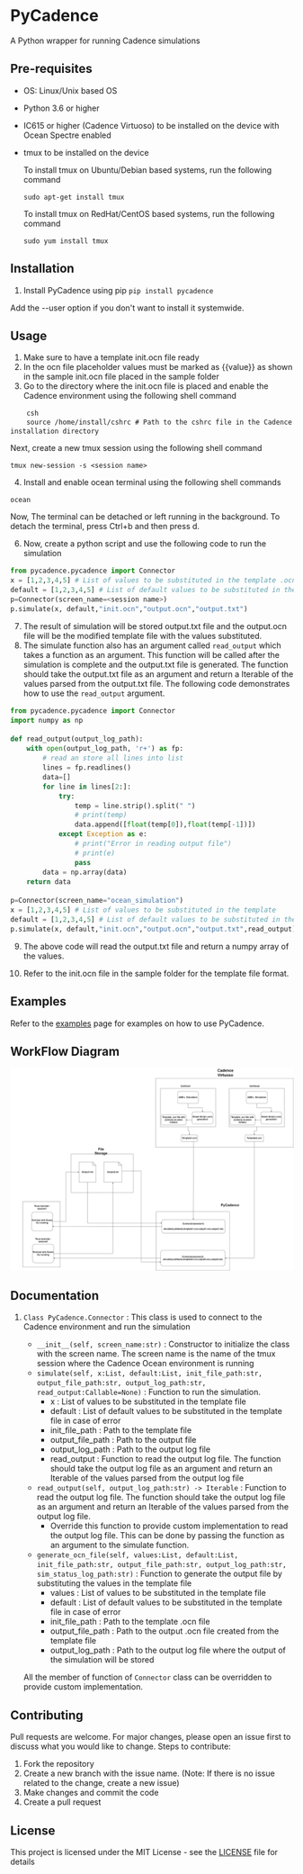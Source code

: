 # PyCadence
 A Python wrapper for running Cadence simulations

## Pre-requisites
- OS: Linux/Unix based OS
- Python 3.6 or higher
- IC615 or higher (Cadence Virtuoso) to be installed on the device with Ocean Spectre enabled
- tmux to be installed on the device
  
    To install tmux on Ubuntu/Debian based systems, run the following command
    ```shell
    sudo apt-get install tmux
    ```
    
    To install tmux on RedHat/CentOS based systems, run the following command
    ```shell
    sudo yum install tmux
    ```

## Installation
1. Install PyCadence using pip
```pip install pycadence```

Add the --user option if you don't want to install it systemwide.



## Usage
1. Make sure to have a template init.ocn file ready
2. In the ocn file placeholder values must be marked as {{value}} as shown in the sample init.ocn file placed in the sample folder
3. Go to the directory where the init.ocn file is placed and enable the Cadence environment using the following shell command
```shell
    csh
    source /home/install/cshrc # Path to the cshrc file in the Cadence installation directory
```
Next, create a new tmux session using the following shell command

```shell
tmux new-session -s <session name>
```
4. Install and enable ocean terminal using the following shell commands
```shell
ocean
```
Now, The terminal can be detached or left running in the background. To detach the terminal, press Ctrl+b and then press d.

6. Now, create a python script and use the following code to run the simulation

```python
from pycadence.pycadence import Connector
x = [1,2,3,4,5] # List of values to be substituted in the template .ocn file
default = [1,2,3,4,5] # List of default values to be substituted in the template in case no value is provided
p=Connector(screen_name=<session name>)
p.simulate(x, default,"init.ocn","output.ocn","output.txt")
```
7. The result of simulation will be stored output.txt file and the output.ocn file will be the modified template file with the values substituted.
8. The simulate function also has an argument called `read_output` which takes a function as an argument. This function will be called after the simulation is complete and the output.txt file is generated. The function should take the output.txt file as an argument and return a Iterable of the values parsed from the output.txt file. The following code demonstrates how to use the `read_output` argument.

```python
from pycadence.pycadence import Connector
import numpy as np

def read_output(output_log_path):
    with open(output_log_path, 'r+') as fp:
        # read an store all lines into list
        lines = fp.readlines()
        data=[]
        for line in lines[2:]:
            try:
                temp = line.strip().split(" ")
                # print(temp)
                data.append([float(temp[0]),float(temp[-1])])
            except Exception as e:
                # print("Error in reading output file")
                # print(e)
                pass
        data = np.array(data)
    return data

p=Connector(screen_name="ocean_simulation")
x = [1,2,3,4,5] # List of values to be substituted in the template
default = [1,2,3,4,5] # List of default values to be substituted in the template in case of error
p.simulate(x, default,"init.ocn","output.ocn","output.txt",read_output)
```
9. The above code will read the output.txt file and return a numpy array of the values.

10. Refer to the init.ocn file in the sample folder for the template file format.


## Examples
 Refer to the [examples](https://joetho786.github.io/PyCadence/examples.html) page for examples on how to use PyCadence.

## WorkFlow Diagram
![Workflow Diagram](./docs/source/images/Workflow.png)

## Documentation
1. `Class PyCadence.Connector` : This class is used to connect to the Cadence environment and run the simulation
    - `__init__(self, screen_name:str)` : Constructor to initialize the class with the screen name. The screen name is the name of the tmux session where the Cadence Ocean environment is running
    - `simulate(self, x:List, default:List, init_file_path:str, output_file_path:str, output_log_path:str, read_output:Callable=None)` : Function to run the simulation.
        - x : List of values to be substituted in the template file
        - default : List of default values to be substituted in the template file in case of error
        - init_file_path : Path to the template file
        - output_file_path : Path to the output file
        - output_log_path : Path to the output log file
        - read_output : Function to read the output log file. The function should take the output log file as an argument and return an Iterable of the values parsed from the output log file
    - `read_output(self, output_log_path:str) -> Iterable` : Function to read the output log file. The function should take the output log file as an argument and return an Iterable of the values parsed from the output log file.
        - Override this function to provide custom implementation to read the output log file. This can be done by passing the function as an argument to the simulate function.
    - `generate_ocn_file(self, values:List, default:List, init_file_path:str, output_file_path:str, output_log_path:str, sim_status_log_path:str)` : Function to generate the output file by substituting the values in the template file
        - values : List of values to be substituted in the template file
        - default : List of default values to be substituted in the template file in case of error
        - init_file_path : Path to the template .ocn file
        - output_file_path : Path to the output .ocn file created from the template file
        - output_log_path : Path to the output log file where the output of the simulation will be stored

    All the member of function of `Connector` class can be overridden to provide custom implementation.

## Contributing
Pull requests are welcome. For major changes, please open an issue first to discuss what you would like to change. 
Steps to contribute:
1. Fork the repository
2. Create a new branch with the issue name. (Note: If there is no issue related to the change, create a new issue)
3. Make changes and commit the code
4. Create a pull request


## License
This project is licensed under the MIT License - see the [LICENSE](LICENSE) file for details
